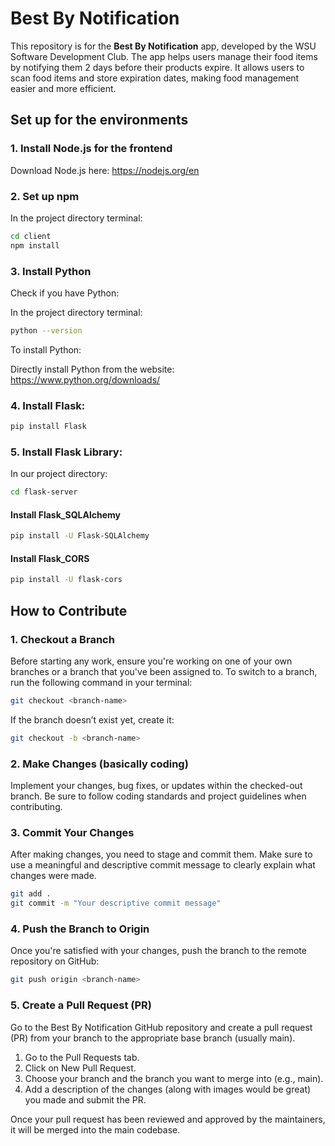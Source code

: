 # Best By Notification

This repository is for the **Best By Notification** app, developed by the WSU Software Development Club. The app helps users manage their food items by notifying them 2 days before their products expire. It allows users to scan food items and store expiration dates, making food management easier and more efficient.

## Set up for the environments

### 1. Install Node.js for the frontend

Download Node.js here: https://nodejs.org/en

### 2. Set up npm 

In the project directory terminal:

```bash
cd client
npm install
```

### 3. Install Python

Check if you have Python: 

In the project directory terminal:

```bash
python --version
```
To install Python:

Directly install Python from the website: https://www.python.org/downloads/

### 4. Install Flask:

```bash
pip install Flask
```

### 5. Install Flask Library:

In our project directory:

```bash
cd flask-server
```

#### Install Flask_SQLAlchemy

```bash
pip install -U Flask-SQLAlchemy
```

#### Install Flask_CORS

```bash
pip install -U flask-cors
```

## How to Contribute

### 1. Checkout a Branch

Before starting any work, ensure you're working on one of your own branches or a branch that you've been assigned to. To switch to a branch, run the following command in your terminal:

```bash
git checkout <branch-name>
```

If the branch doesn’t exist yet, create it:

```bash
git checkout -b <branch-name>
```
### 2. Make Changes (basically coding)
Implement your changes, bug fixes, or updates within the checked-out branch. Be sure to follow coding standards and project guidelines when contributing.

### 3. Commit Your Changes
After making changes, you need to stage and commit them. Make sure to use a meaningful and descriptive commit message to clearly explain what changes were made.

```bash
git add .
git commit -m "Your descriptive commit message"
```
### 4. Push the Branch to Origin
Once you're satisfied with your changes, push the branch to the remote repository on GitHub:

```bash
git push origin <branch-name>
```

### 5. Create a Pull Request (PR)
Go to the Best By Notification GitHub repository and create a pull request (PR) from your branch to the appropriate base branch (usually main).

1. Go to the Pull Requests tab.
2. Click on New Pull Request.
3. Choose your branch and the branch you want to merge into (e.g., main).
4. Add a description of the changes (along with images would be great) you made and submit the PR.
   
Once your pull request has been reviewed and approved by the maintainers, it will be merged into the main codebase.
